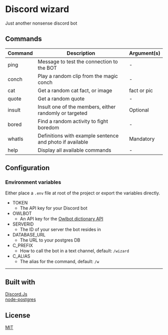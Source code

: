 # Discord wizard

Just another nonsense discord bot

## Commands

| Command | Description | Argument(s) |
| --- | --- | --- |
| ping | Message to test the connection to the BOT | - |
| conch | Play a random clip from the magic conch | - |
| cat | Get a random cat fact, or image | fact or pic |
| quote | Get a random quote | - |
| insult | Insult one of the members, either randomly or targeted | Optional |
| bored | Find a random activity to fight boredom | - |
| whatIs | Definitions with example sentence and photo if available | Mandatory |
| help | Display all available commands | - |

## Configuration

### Environment variables

Either place a `.env` file at root of the project or export the variables directly.

- TOKEN
  - The API key for your Discord bot
- OWLBOT
  - An API key for the [Owlbot dictionary API](https://owlbot.info/)
- SERVERID
  - The ID of your server the bot resides in
- DATABASE_URL
  - The URL to your postgres DB
- C_PREFIX
  -  How to call the bot in a text channel, default: `/wizard`
- C_ALIAS
  - The alias for the command, default: `/w`

---  
   
## Built with

[Discord.Js](https://discord.js.org/#/)  
[node-postgres](https://node-postgres.com/)

## License

[MIT](LICENSE.md)